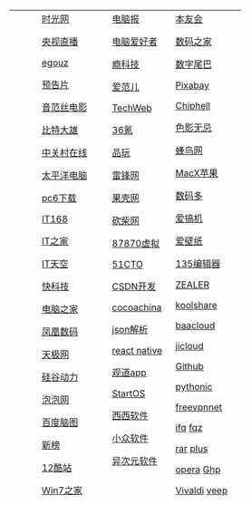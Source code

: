 </style>
</head>
<tr><td height="74">&nbsp;</td>
  <td height="74" colspan="4"><form action="http://www.baidu.com/baidu" target="_blank"><div align="center">
      <table width="363" height="861" border="0" align="center">
        <tr valign="top">
          <td width="33">&nbsp;</td>
          <td width="108" height="857"><div class="rest-site-row">
              <div><span class="rest-site-title style15 style16 style17">
                </span>                </div>
              <div align="left"><a href="http://www.mtime.com" class="rest-site-link" target="_blank">时光网</a></div>
              <p align="left"><a href="http://tv.cntv.cn/live/cctv1" class="rest-site-link" target="_blank">央视直播</a></p>
              <p align="left"><a href="https://www.egouz.com" class="rest-site-link" target="_blank">egouz</a></p>
              <p align="left"><a href="http://moviesoon.com/trailers.html" class="rest-site-link" target="_blank">预告片</a></p>
              <p align="left"><a href="https://www.yinfans.me" class="rest-site-link" target="_blank">音范丝电影</a></p>
              <p align="left"><a href="https://www.btdx8.com" class="rest-site-link" target="_blank">比特大雄</a></p>
              <p align="left"><a href="http://www.zol.com.cn/" class="rest-site-link" target="_blank">中关村在线</a></p>
              <p align="left"><span class="rest-site-line"></span><a href="http://www.pconline.com.cn/" class="rest-site-link" target="_blank">太平洋电脑</a></p>
              <p align="left"><a href="http://www.pc6.com" class="rest-site-link" target="_blank">pc6下载</a></p>
              <p align="left"><span class="rest-site-line"></span><a href="http://www.it168.com/" class="rest-site-link" target="_blank">IT168</a></p>
              <p align="left"><a href="http://www.ithome.com/" class="rest-site-link" target="_blank">IT之家</a></p>
              <p align="left"><a href="https://www.itsk.com" class="rest-site-link" target="_blank">IT天空</a></p>
              <p align="left"><a href="http://www.mydrivers.com/" class="rest-site-link" target="_blank">快科技</a></p>
              <p align="left"><span class="rest-site-line"></span><a href="http://www.pchome.net/" class="rest-site-link" target="_blank">电脑之家</a></p>
              <p align="left"><span class="rest-site-line"></span><a href="http://tech.ifeng.com/product/" class="rest-site-link" target="_blank">凤凰数码</a></p>
              <p align="left"><span class="rest-site-line"></span><a href="http://www.yesky.com/" class="rest-site-link" target="_blank">天极网</a></p>
              <p align="left"><span class="rest-site-line"></span><a href="http://www.enet.com.cn/" class="rest-site-link" target="_blank">硅谷动力</a></p>
              <p align="left"><a href="http://www.pcpop.com/" class="rest-site-link" target="_blank">泡泡网</a></p>
              <p align="left"><a href="http://naotu.baidu.com/" class="rest-site-link" target="_blank">百度脑图</a></p>
              <p align="left"><a href="http://www.newrank.cn/" class="rest-site-link" target="_blank">新榜</a></p>
              <p align="left"><a href="https://www.jianshu.com/p/8798a991ee07" class="rest-site-link" target="_blank">12酷站</a></p>              
              <p align="left"><a href="http://www.win7china.com/" class="rest-site-link" target="_blank">Win7之家</a></p>
              <p align="left"><span class="rest-site-line"></span><a href="http://www.win8china.com/" class="rest-site-link" target="_blank">win8之家</a></p>
              <p align="left"><span class="rest-site-line"></span></p>
              <p align="left">&nbsp;</p>
              <p align="left">&nbsp;</p>
              <p align="left">&nbsp;</p>
              <div class="sites-group">
                <div class="sites-list">
                  <div class="each-site">
                    <div class="sites-group">
                      <div id="category-regions-america" class="sites-category"></div>
                    </div>
                  </div>
                </div>
              </div>
          </div></td>
          <td width="96"><div><a href="http://www.icpcw.com/" class="rest-site-link" target="_blank">电脑报</a></div>
              <p align="left"><a href="http://www.cfan.com.cn/" class="rest-site-link" target="_blank">电脑爱好者</a></p>
              <p align="left"><span class="rest-site-line"></span><a href="http://cn.engadget.com/" class="rest-site-link" target="_blank">瘾科技</a></p>
              <p align="left"><span class="rest-site-line"></span><a href="http://www.ifanr.com/" class="rest-site-link" target="_blank">爱范儿</a></p>
              <p align="left"><span class="rest-site-line"></span><a href="http://www.techweb.com.cn/" class="rest-site-link" target="_blank">TechWeb</a></p>
              <p align="left"><span class="rest-site-line"></span><a href="http://36kr.com/" class="rest-site-link" target="_blank">36氪</a></p>
              <p align="left"><span class="rest-site-line"></span><a href="http://www.pingwest.com/" class="rest-site-link" target="_blank">品玩</a></p>
              <p align="left"><span class="rest-site-line"></span><a href="http://www.leiphone.com/" class="rest-site-link" target="_blank">雷锋网</a></p>
              <p align="left"><span class="rest-site-line"></span><a href="http://www.guokr.com/" class="rest-site-link" target="_blank">果壳网</a></p>
              <p align="left"><span class="rest-site-line"></span><a href="http://www.ikanchai.com" class="rest-site-link" target="_blank">砍柴网</a></p>
              <p align="left"><span class="rest-site-line"></span><a href="http://www.87870.com/" class="rest-site-link" target="_blank">87870虚拟</a></p>
              <p align="left"><span class="rest-site-line"></span><a href="http://www.51cto.com/" class="rest-site-link" target="_blank">51CTO</a></p>
              <p align="left"><span class="rest-site-line"></span><a href="http://www.csdn.net/" class="rest-site-link" target="_blank">CSDN开发</a></p>
              <p align="left"><span class="rest-site-line"></span><a href="http://www.cocoachina.com/" class="rest-site-link" target="_blank">cocoachina</a></p>
              <p align="left"><span class="rest-site-line"></span><a href="http://www.bejson.com/" class="rest-site-link" target="_blank">json解析</a></p>
              <p align="left"><a href="http://reactnative.cn/" class="rest-site-link" target="_blank">react native</a></p>
              <p align="left"><a href="http://www.guandao.cc/" class="rest-site-link" target="_blank">观道app</a></p>
              <p align="left"><a href="http://www.startos.org/" class="rest-site-link" target="_blank">StartOS</a></p>
              <p align="left"><a href="http://www.cr173.com/" class="rest-site-link" target="_blank">西西软件</a></p>
              <p align="left"><a href="https://www.appinn.com" class="rest-site-link" target="_blank">小众软件</a></p>
              <p align="left"><a href="https://www.iplaysoft.com" class="rest-site-link" target="_blank">异次元软件</a></p>
              <p align="left">&nbsp;</p>
              <div id="category-best-reading" class="sites-category">
                <h2 align="left" class="heading">&nbsp;</h2>
            </div></td>
          <td width="108"><div><span class="rest-site-title style15 style16 style17">
                </span>
                <a href="http://benyouhui.it168.com/" class="rest-site-link" target="_blank">本友会</a></div>
              <p align="left"><a href="http://bbs.mydigit.cn/" class="rest-site-link" target="_blank">数码之家</a></p>
              <p align="left"><span class="rest-site-line"></span><a href="http://www.dgtle.com/" class="rest-site-link" target="_blank">数字尾巴</a></p>
              <p align="left"><a href="https://pixabay.com/" target="_blank">Pixabay</a></p>
              <p align="left"><span class="rest-site-line"></span><a href="https://www.chiphell.com/portal.php" class="rest-site-link" target="_blank">Chiphell</a></p>
              <p align="left"><span class="rest-site-line"></span><a href="http://ww.xitek.com/" class="rest-site-link" target="_blank">色影无忌</a></p>
              <p align="left"><span class="rest-site-line"></span><a href="http://www.fengniao.com/" class="rest-site-link" target="_blank">蜂鸟网</a></p>
              <p align="left"><span class="rest-site-line"></span><a href="http://www.macx.cn/" class="rest-site-link" target="_blank">MacX苹果</a></p>
              <p align="left"><span class="rest-site-line"></span><a href="http://www.soomal.com/doc/index101000_0001_00.htm" class="rest-site-link" target="_blank">数码多</a></p>
              <p align="left"><span class="rest-site-line"></span><a href="http://www.igao7.com/" class="rest-site-link" target="_blank">爱搞机</a></p>
              <p align="left"><span class="rest-site-line"></span><a href="http://www.lovebizhi.com/" class="rest-site-link" target="_blank">爱壁纸</a></p>
              <p align="left"><span class="rest-site-line"></span><a href="http://www.135editor.com/" class="rest-site-link" target="_blank">135编辑器</a></p>
              <p align="left"><a href="http://www.zealer.com/" class="rest-site-link" target="_blank">ZEALER</a></p>
              <p align="left"><a href="https://koolshare.cn/portal.php" class="rest-site-link" target="_blank">koolshare</a></p>
              <p align="left"><a href="https://www.baacloud47.com/modules/login.php" class="rest-site-link" target="_blank">baacloud</a></p>
              <p align="left"><a href="https://www.jicloud.online/" class="rest-site-link" target="_blank">jicloud</a></p>
              <p align="left"><a href="https://github.com/" class="rest-site-link" target="_blank">Github</a></p>
              <p align="left"><a href="http://ss.pythonic.life/" class="rest-site-link" target="_blank">pythonic</a></p>
              <p align="left"><a href="https://www.freevpnnet.com" class="rest-site-link" target="_blank">freevpnnet</a></p>
              <p align="left"><a href="https://www.ifanqiang.com/" class="rest-site-link" target="_blank">ifq</a><span style="font-size:18px; font-family:宋体; color:blue; mso-font-kerning:0pt; font-weight: bold;" lang="EN-US" xml:lang="EN-US"><span style="font-size:18px; font-family:宋体; color:blue; mso-font-kerning:0pt; font-weight: bold;" lang="EN-US" xml:lang="EN-US"><span style="font-size:18px; font-family:宋体; color:blue; mso-font-kerning:0pt; font-weight: bold;" lang="EN-US" xml:lang="EN-US"><span style="font-size:18px; font-family:宋体; color:blue; mso-font-kerning:0pt; font-weight: bold;" lang="EN-US" xml:lang="EN-US"><span style="font-size:18px; font-family:宋体; color:blue; mso-font-kerning:0pt; font-weight: bold;" lang="EN-US" xml:lang="EN-US"><span style="font-size:18px; font-family:宋体; color:blue; mso-font-kerning:0pt; font-weight: bold;" lang="EN-US" xml:lang="EN-US">&nbsp;</span></span></span></span></span></span><a href="https://www.fanqiangzhe.com/" class="rest-site-link" target="_blank">fqz</a></p>
              <p align="left"><a href="http://y.downya.com/soft/WinRAR3.8_downyi.com.zip" class="rest-site-link" target="_blank">rar</a><span style="font-size:18px; font-family:宋体; color:blue; mso-font-kerning:0pt; font-weight: bold;" lang="EN-US" xml:lang="EN-US"><span style="font-size:18px; font-family:宋体; color:blue; mso-font-kerning:0pt; font-weight: bold;" lang="EN-US" xml:lang="EN-US"><span style="font-size:18px; font-family:宋体; color:blue; mso-font-kerning:0pt; font-weight: bold;" lang="EN-US" xml:lang="EN-US"><span style="font-size:18px; font-family:宋体; color:blue; mso-font-kerning:0pt; font-weight: bold;" lang="EN-US" xml:lang="EN-US"><span style="font-size:18px; font-family:宋体; color:blue; mso-font-kerning:0pt; font-weight: bold;" lang="EN-US" xml:lang="EN-US"><span style="font-size:18px; font-family:宋体; color:blue; mso-font-kerning:0pt; font-weight: bold;" lang="EN-US" xml:lang="EN-US">&nbsp;</span></span></span></span></span></span><a href="https://ybzy.neocities.org/read.html" class="rest-site-link" target="_blank">plus</a></p>
              <p align="left"><a href="http://xiazai.siweidaoxiang.com/Operallq.zip" class="rest-site-link" target="_blank">opera</a><span style="font-size:18px; font-family:宋体; color:blue; mso-font-kerning:0pt; font-weight: bold;" lang="EN-US" xml:lang="EN-US"><span style="font-size:18px; font-family:宋体; color:blue; mso-font-kerning:0pt; font-weight: bold;" lang="EN-US" xml:lang="EN-US"><span style="font-size:18px; font-family:宋体; color:blue; mso-font-kerning:0pt; font-weight: bold;" lang="EN-US" xml:lang="EN-US"><span style="font-size:18px; font-family:宋体; color:blue; mso-font-kerning:0pt; font-weight: bold;" lang="EN-US" xml:lang="EN-US"><span style="font-size:18px; font-family:宋体; color:blue; mso-font-kerning:0pt; font-weight: bold;" lang="EN-US" xml:lang="EN-US"><span style="font-size:18px; font-family:宋体; color:blue; mso-font-kerning:0pt; font-weight: bold;" lang="EN-US" xml:lang="EN-US">&nbsp;</span></span></span></span></span></span><a href="https://github.com/ybzy2003/url/raw/master/Ghp_1.4.6.crx" class="rest-site-link" target="_blank">Ghp</a></p>
              <p align="left"><a href="http://down10.zol.com.cn/zhuyeliulan/Vivaldi.3.2.1959.3.exe" class="rest-site-link" target="_blank">Vivaldi</a><span style="font-size:18px; font-family:宋体; color:blue; mso-font-kerning:0pt; font-weight: bold;" lang="EN-US" xml:lang="EN-US"><span style="font-size:18px; font-family:宋体; color:blue; mso-font-kerning:0pt; font-weight: bold;" lang="EN-US" xml:lang="EN-US"><span style="font-size:18px; font-family:宋体; color:blue; mso-font-kerning:0pt; font-weight: bold;" lang="EN-US" xml:lang="EN-US"><span style="font-size:18px; font-family:宋体; color:blue; mso-font-kerning:0pt; font-weight: bold;" lang="EN-US" xml:lang="EN-US"><span style="font-size:18px; font-family:宋体; color:blue; mso-font-kerning:0pt; font-weight: bold;" lang="EN-US" xml:lang="EN-US"><span style="font-size:18px; font-family:宋体; color:blue; mso-font-kerning:0pt; font-weight: bold;" lang="EN-US" xml:lang="EN-US">&nbsp;</span></span></span></span></span></span><a href="https://github.com/ybzy2003/url/raw/master/veep.crx" class="rest-site-link" target="_blank">veep</a></p>
              <p align="left">&nbsp;</p>
              <p align="left">&nbsp;</p>
              <p align="left">&nbsp;</p></td>
        </tr>
      </table>
      <p>&nbsp;</p>
      <p>&nbsp;</p>
    </div>
    </form>    </body>
</html>
